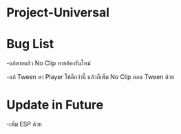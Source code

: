 # Project-Universal
# Bug List

-แก้ตายแล้ว No Clip หายต้องรันใหม่

-แก้ Tween หา Player ให้ดีกว่านี้ แล้วก็เพิ่ม No Clip ตอน Tween ด้วย


# Update in Future


-เพิ่ม ESP ด้วย
